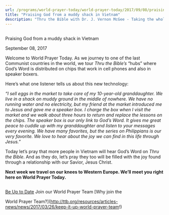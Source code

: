```yaml
---
url: /programs/world-prayer-today/world-prayer-today/2017/09/08/praising-god-from-a-muddy-shack-in-vietnam
title: "Praising God from a muddy shack in Vietnam"
description: "Thru the Bible with Dr. J. Vernon McGee - Taking the whole Word to the whole world"
---
```







## 
 Praising God from a muddy shack in Vietnam


September 08, 2017




Welcome to World Prayer Today. As we journey to one of the last Communist countries in the world, we tour *Thru the Bible’s* “hubs” where God’s Word is distributed on chips that work in cell phones and also in speaker boxers. 


Here’s what one listener tells us about this new technology: 


*“I sell eggs in the market to take care of my 10-year-old granddaughter. We live in a shack on muddy ground in the middle of nowhere. We have no running water and no electricity, but my friend at the market introduced me to Jesus and gave me a speaker box. I charge the box when I visit the market and we walk about three hours to return and replace the lessons on the chips. The speaker box is our only link to God’s Word. It gives me great peace to cuddle up with my granddaughter and listen to your messages every evening. We have many favorites, but the series on Philippians is our very favorite. We love to hear about the joy we can find in this life through Jesus.”*


Today let’s pray that more people in Vietnam will hear God’s Word on *Thru the Bible*. And as they do, let’s pray they too will be filled with the joy found through a relationship with our Savior, Jesus Christ.


**Next week we travel on our knees to Western Europe. We’ll meet you right here on World Prayer Today.**







## 




[Be Up to Date](http://feeds.feedburner.com/WorldPrayerToday "World Prayer Today RSS Feed")
Join our World Prayer Team
[Why join the  

World Prayer Team?](http://ttb.org/resources/articles-news/news/2017/03/26/keep-it-up-world-prayer-team!)




